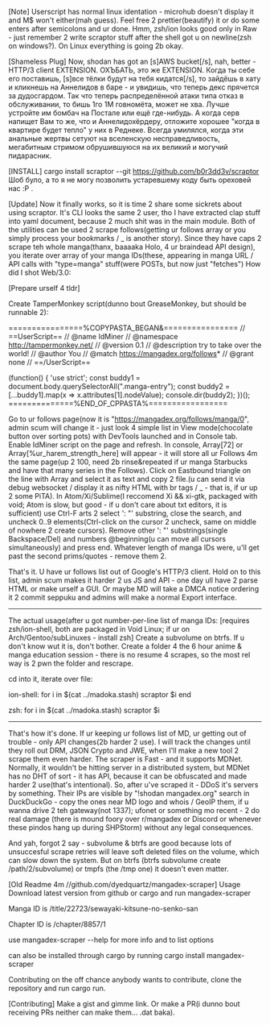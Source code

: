 [Note]
Userscript has normal linux identation - microhub doesn't display it and M$ won't either(mah guess). Feel free 2 prettier(beautify) it or do some enters after semicolons and ur done.
Hmm, zsh/ion looks good only in Raw - just remember 2 write scraptor stuff after the shell got u on newline(zsh on windows?). On Linux everything is going 2b okay.

[Shameless Plug]
Now, shodan has got an [s]AWS bucket[/s], nah, better - HTTP/3 client EXTENSION. ОХЪБАТЬ, это же EXTENSION. Когда ты себе его поставишь, [s]все тёлки будут на тебя кидатся[/s], то зайдёшь в хату и кликнешь на Аннелидов в баре - и увидишь, что теперь декс прячется за дудосгардом. Так что теперь  распределённой атаки типа отказ в обслуживании, то бишь 1го 1M говномёта, может не хва. Лучше устройте им бомбач на Постале или ещё где-нибудь. А когда серв напищет Вам то же, что и Аннелидохёрдеру, отложите хорошее "когда в квартире будет тепло" у них в Реднеке. Всегда умилялся, когда эти анальные жертвы сетуют на вселенскую несправедливость, мегабитным стримом обрушившуюся на их великий и могучий пидарасник.

[INSTALL]
cargo install scraptor --git https://github.com/b0r3dd3v/scraptor
Шоб було, а то я не могу позволить устаревшему коду быть ореховей нас :P .

[Update]
Now it finally works, so it is time 2 share some sickrets about using scraptor.
It's CLI looks the same 2 user, tho I have extracted clap stuff into yaml document, because 2 much shit was in the main module.
Both of the utilities can be used 2 scrape follows(getting ur follows array or you simply process your bookmarks / _ is another story).
  Since they have caps 2 scrape teh whole manga(thanx, baaaaka Holo, 4 ur braindead API design), you iterate over array of your manga IDs(these, appearing in manga URL / API calls with "type=manga" stuff(were POSTs, but now just "fetches")
  How did I shot Web/3.0:
 
[Prepare urself 4 tldr]

Create TamperMonkey script(dunno bout GreaseMonkey, but should be runnable 2):

================%COPYPASTA_BEGAN&================
// ==UserScript==
// @name         IdMiner
// @namespace    http://tampermonkey.net/
// @version      0.1
// @description  try to take over the world!
// @author       You
// @match        https://mangadex.org/follows*
// @grant        none
// ==/UserScript==

(function() {
    'use strict';
   const buddy1 = document.body.querySelectorAll(".manga-entry");
   const buddy2 = [...buddy1].map(x => x.attributes[1].nodeValue);
   console.dir(buddy2);
})();
==============%END_OF_CPPASTA%=================

Go to ur follows page(now it is "https://mangadex.org/follows/manga/0", admin scum will change it - just look 4 simple list in View mode(chocolate button over sorting pots) with DevTools launched and in Console tab.
Enable IdMiner script on the page and refresh.
In console, Array[72] or Array[%ur_harem_strength_here] will appear - it will store all ur Follows 4m the same page(up 2 100, need 2b rinse&repeated if ur manga Starbucks and have that many series in the Follows).
Click on Eastbound triangle on the line with Array and select it as text and copy 2 file.(u can send it via debug websocket / display it as nifty HTML with br tags / _ - that is, if
ur up 2 some PiTA).
In Atom/Xi/Sublime(I reccomend Xi && xi-gtk, packaged with void; Atom is slow, but good - if u don't care about txt editors, it is sufficient) use Ctrl-F arts 2 select ': "' substring, close the search,
and uncheck 0..9 elements(Ctrl-click on the cursor 2 uncheck, same on middle of nowhere 2 create cursors).
Remove other ': "' substrings(single Backspace/Del) and numbers @beginning(u can move all cursors simultaneously) and press end. Whatever length of manga IDs were, u'll get past the second prims/quotes - remove them 2.

That's it. U have ur follows list out of Google's HTTP/3 client.
Hold on to this list, admin scum makes it harder 2 us JS and API - one day ull have 2 parse HTML or make urself a GUI. Or maybe MD will take a DMCA notice ordering it 2 commit seppuku and admins will make a normal Export interface.

--------
The actual usage(after u got number-per-line list of manga IDs:
[requires zsh/ion-shell, both are packaged in Void Linux; if ur on Arch/Gentoo/subLinuxes - install zsh]
Create a subvolume on btrfs. If u don't know wut it is, don't bother.
Create a folder 4 the 6 hour anime & manga education session - there is no resume 4 scrapes, so the most rel way is 2 pwn the folder and rescrape.

cd into it, iterate over file:

ion-shell:
for i in $(cat ../madoka.stash)
  scraptor $i
  end

zsh:
for i in $(cat ../madoka.stash)
  scraptor $i

----------
That's how it's done. If ur keeping ur follows list of MD, ur getting out of trouble - only API changes(2b harder 2 use). I will track the changes
until they roll out DRM, JSON Crypto and JWE, when I'll make a new tool 2 scrape them even harder.
The scraper is Fast - and it supports MDNet. Normally, it wouldn't be hitting server in a distributed system, but MDNet has no DHT of sort - it has API,
because it can be obfuscated and made harder 2 use(that's intentional).
So, after u've scraped it - DDoS it's servers by something. Their IPs are visible by "!shodan mangadex.org" search in DuckDuckGo - copy the ones near MD logo
and whois / GeoIP them, if u wanna drive 2 teh gateway(not 1337); ufonet or something mo recent - 2 do real damage (there is mound foory over r/mangadex or Discord or whenever
these pindos hang up during SHPStorm) without any legal consequences.

And yah, forgot 2 say - subvolume & btrfs are good because lots of unsuccesful scrape retries will leave soft deleted files on the volume,
which can slow down the system.
But on btrfs (btrfs subvolume create /path/2/subvolume) or tmpfs (the /tmp one) it doesn't even matter.


[Old Readme 4m //github.com/dyedquartz/mangadex-scraper]
Usage
Download latest version from github or cargo and run mangadex-scraper <ID>

Manga ID is /title/22723/sewayaki-kitsune-no-senko-san

Chapter ID is /chapter/8857/1

use mangadex-scraper --help for more info and to list options

can also be installed through cargo by running cargo install mangadex-scraper

Contributing
on the off chance anybody wants to contribute, clone the repository and run cargo run.

[Contributing]
Make a gist and gimme link. Or make a PR(i dunno bout receiving PRs neither can make them... .dat baka).

